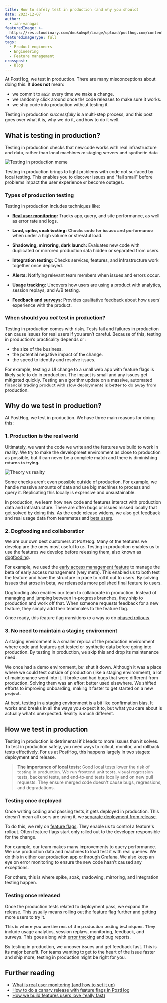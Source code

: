 ```yaml
---
title: How to safely test in production (and why you should)
date: 2023-12-07
author:
  - ian-vanagas
featuredImage: >-
  https://res.cloudinary.com/dmukukwp6/image/upload/posthog.com/contents/images/blog/open-source-testing-tools/testinghog.png
featuredImageType: full
tags:
  - Product engineers
  - Engineering
  - Feature management
crosspost:
  - Blog
---
```

 

At PostHog, we test in production. There are many misconceptions about doing this. It **does not** mean:

- we commit to `main` every time we make a change.
- we randomly click around once the code releases to make sure it works.
- we ship code into production without testing it.

Testing in production *successfully* is a multi-step process, and this post goes over what it is, why we do it, and how to do it well.

## What is testing in production?

Testing in production checks that new code works with real infrastructure and data, rather than local machines or staging servers and synthetic data.

![Testing in production meme](https://res.cloudinary.com/dmukukwp6/image/upload/v1710055416/posthog.com/contents/images/blog/testing-in-production/meme.jpg)

Testing in production brings to light problems with code not surfaced by local testing. This enables you to discover issues and "fail small" before problems impact the user experience or become outages.

### Types of production testing

Testing in production includes techniques like:

- **[Real user monitoring](/blog/real-user-monitoring):** Tracks app, query, and site performance, as well as error rate and logs.

- **Load, spike, soak testing:** Checks code for issues and performance when under a high volume or stressful load.

- **Shadowing, mirroring, dark launch:** Evaluates new code with duplicated or mirrored production data hidden or separated from users.

- **Integration testing:** Checks services, features, and infrastructure work together once deployed.

- **Alerts:** Notifying relevant team members when issues and errors occur.

- **Usage tracking:** Uncovers how users are using a product with analytics, session replays, and A/B testing.

- **Feedback and [surveys](/surveys):** Provides qualitative feedback about how users' experience with the product.

### When should you _not_ test in production?

Testing in production comes with risks. Tests fail and failures in production can cause issues for real users if you aren’t careful. Because of this, testing in production’s practicality depends on:

- the size of the business.
- the potential negative impact of the change.
- the speed to identify and resolve issues.

For example, testing a UI change to a small web app with feature flags is likely safe to do in production. The impact is small and any issues get mitigated quickly. Testing an algorithm update on a massive, automated financial trading product with slow deployments is better to do away from production.

## Why do we test in production?

At PostHog, we test in production. We have three main reasons for doing this:

### 1. Production is the real world

Ultimately, we want the code we write and the features we build to work in reality. We try to make the development environment as close to production as possible, but it can never be a complete match and there is diminishing returns to trying.

![Theory vs reality](https://res.cloudinary.com/dmukukwp6/image/upload/v1710055416/posthog.com/contents/images/blog/testing-in-production/theory.png)

Some checks aren’t even possible outside of production. For example, we handle massive amounts of data and use big machines to process and query it. Replicating this locally is expensive and unsustainable.

In production, we learn how new code and features interact with production data and infrastructure. There are often bugs or issues missed locally that get solved by doing this. As the code release widens, we also get feedback and real usage data from teammates and [beta users](/tutorials/beta-feedback).

### 2. Dogfooding and collaboration

We are our own best customers at PostHog. Many of the features we develop are the ones most useful to us. Testing in production enables us to use the features we develop before releasing them, also known as [dogfooding](/product-engineers/dogfooding).

For example, we used the [early access management feature](/docs/feature-flags/early-access-feature-management) to manage the beta of early access management (very meta). This enabled us to both test the feature and have the structure in place to roll it out to users. By solving issues that arose in beta, we released a more polished final feature to users.

Dogfooding also enables our team to collaborate in production. Instead of managing and jumping between in-progress branches, they ship to production and work off that. When someone requests feedback for a new feature, they simply add their teammates to the feature flag. 

Once ready, this feature flag transitions to a way to do [phased rollouts](/tutorials/phased-rollout).

### 3. No need to maintain a staging environment

A staging environment is a smaller replica of the production environment where code and features get tested on synthetic data before going into production. By testing in production, we skip this and drop its maintenance need.

We once had a demo environment, but shut it down. Although it was a place where we could test outside of production (like a staging environment), a lot of maintenance went into it. It broke and had bugs that were different from production. Solving them was an effort better used elsewhere. We shifted efforts to improving onboarding, making it faster to get started on a new project.

At best, testing in a staging environment is a bit like confirmation bias. It works and breaks in all the ways you expect it to, but what you care about is actually what’s unexpected. Reality is much different.

## How we test in production

Testing in production is detrimental if it leads to more issues than it solves. To test in production safely, you need ways to rollout, monitor, and rollback tests effectively. For us at PostHog, this happens largely in two stages: deployment and release.

> **The importance of local tests:** Good local tests lower the risk of testing in production. We run frontend unit tests, visual regression tests, backend tests, and end-to-end tests locally and on new pull requests. They ensure merged code doesn't cause bugs, regressions, and degradations.

### Testing once deployed

Once writing coding and passing tests, it gets deployed in production. This doesn’t mean all users are using it, we [separate deployment from release](/product-engineers/decouple-deployment-from-release).

To do this, we rely on [feature flags](/docs/feature-flags). They enable us to control a feature's rollout. Often feature flags start only rolled out to the developer responsible for the change.

For example, our team makes many improvements to query performance. We use production data and machines to load test it with real queries. We do this in either [our production app or through Grafana](/handbook/engineering/databases/query-performance-optimization). We also keep an eye on error monitoring to ensure the new code hasn’t caused any exceptions.

For others, this is where spike, soak, shadowing, mirroring, and integration testing happen.

### Testing once released

Once the production tests related to deployment pass, we expand the release. This usually means rolling out the feature flag further and getting more users to try it.

This is where you use the rest of the production testing techniques. They include usage analytics, session replays, monitoring, feedback, and surveys. This goes along with [error tracking](/docs/error-tracking) and bug reports.

By testing in production, we uncover issues and get feedback fast. This is its major benefit. For teams wanting to get to the heart of the issue faster and ship more, testing in production might be right for you.

## Further reading

- [What is real user monitoring (and how to set it up)](/blog/real-user-monitoring)
- [How to do a canary release with feature flags in PostHog](/tutorials/canary-release)
- [How we build features users love (really fast)](/blog/measuring-feature-success)

<NewsletterForm />

